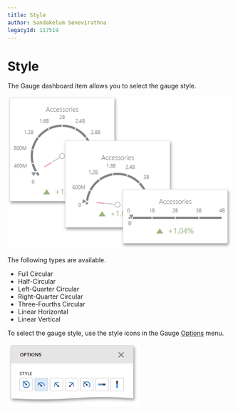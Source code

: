 ```yaml
---
title: Style
author: Sandakelum Senevirathna
legacyId: 117519
---
```

# Style
The Gauge dashboard item allows you to select the gauge style.

![wdd-gauges-style](../../../../images/img125775.png)

The following types are available.
* Full Circular
* Half-Circular
* Left-Quarter Circular
* Right-Quarter Circular
* Three-Fourths Circular
* Linear Horizontal
* Linear Vertical

To select the gauge style, use the style icons in the Gauge [Options](../../ui-elements/dashboard-item-menu.md) menu.

![wdd-gauge-style-options](../../../../images/img125777.png)